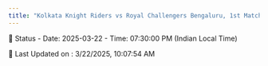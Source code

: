 ```yaml
---
title: "Kolkata Knight Riders vs Royal Challengers Bengaluru, 1st Match - Live Cricket Score"
---
```


📑 Status - Date: 2025-03-22 - Time: 07:30:00 PM (Indian Local Time)

📝 Last Updated on : 3/22/2025, 10:07:54 AM  

